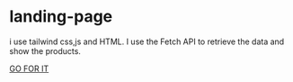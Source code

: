 # landing-page

i use tailwind css,js and HTML.
I use the Fetch API to retrieve the data and show the products.

[GO FOR IT](https://sohaib-bkt.github.io/responsive-landing-page/)
